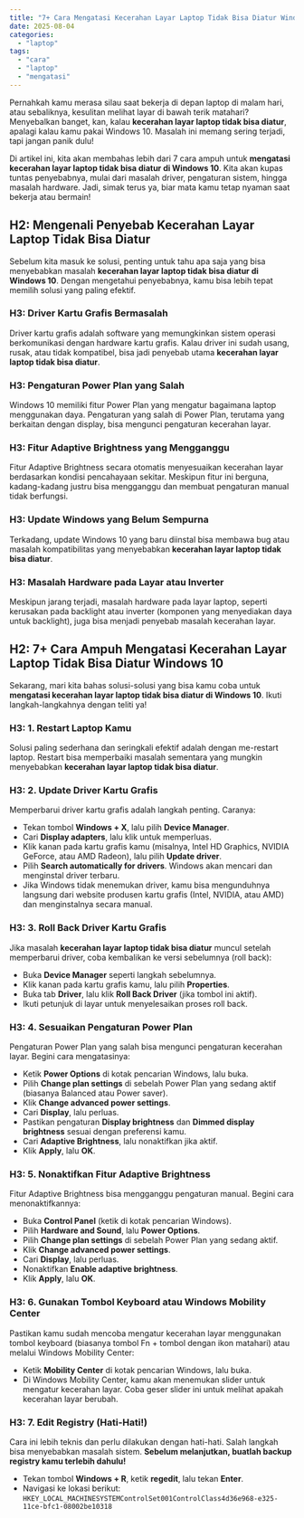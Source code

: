 ```yaml
---
title: "7+ Cara Mengatasi Kecerahan Layar Laptop Tidak Bisa Diatur Windows 10"
date: 2025-08-04
categories: 
  - "laptop"
tags: 
  - "cara"
  - "laptop"
  - "mengatasi"
---
```


Pernahkah kamu merasa silau saat bekerja di depan laptop di malam hari, atau sebaliknya, kesulitan melihat layar di bawah terik matahari? Menyebalkan banget, kan, kalau **kecerahan layar laptop tidak bisa diatur**, apalagi kalau kamu pakai Windows 10. Masalah ini memang sering terjadi, tapi jangan panik dulu!

Di artikel ini, kita akan membahas lebih dari 7 cara ampuh untuk **mengatasi kecerahan layar laptop tidak bisa diatur di Windows 10**. Kita akan kupas tuntas penyebabnya, mulai dari masalah driver, pengaturan sistem, hingga masalah hardware. Jadi, simak terus ya, biar mata kamu tetap nyaman saat bekerja atau bermain!

## H2: Mengenali Penyebab Kecerahan Layar Laptop Tidak Bisa Diatur

Sebelum kita masuk ke solusi, penting untuk tahu apa saja yang bisa menyebabkan masalah **kecerahan layar laptop tidak bisa diatur di Windows 10**. Dengan mengetahui penyebabnya, kamu bisa lebih tepat memilih solusi yang paling efektif.

### H3: Driver Kartu Grafis Bermasalah

Driver kartu grafis adalah software yang memungkinkan sistem operasi berkomunikasi dengan hardware kartu grafis. Kalau driver ini sudah usang, rusak, atau tidak kompatibel, bisa jadi penyebab utama **kecerahan layar laptop tidak bisa diatur**.

### H3: Pengaturan Power Plan yang Salah

Windows 10 memiliki fitur Power Plan yang mengatur bagaimana laptop menggunakan daya. Pengaturan yang salah di Power Plan, terutama yang berkaitan dengan display, bisa mengunci pengaturan kecerahan layar.

### H3: Fitur Adaptive Brightness yang Mengganggu

Fitur Adaptive Brightness secara otomatis menyesuaikan kecerahan layar berdasarkan kondisi pencahayaan sekitar. Meskipun fitur ini berguna, kadang-kadang justru bisa mengganggu dan membuat pengaturan manual tidak berfungsi.

### H3: Update Windows yang Belum Sempurna

Terkadang, update Windows 10 yang baru diinstal bisa membawa bug atau masalah kompatibilitas yang menyebabkan **kecerahan layar laptop tidak bisa diatur**.

### H3: Masalah Hardware pada Layar atau Inverter

Meskipun jarang terjadi, masalah hardware pada layar laptop, seperti kerusakan pada backlight atau inverter (komponen yang menyediakan daya untuk backlight), juga bisa menjadi penyebab masalah kecerahan layar.

## H2: 7+ Cara Ampuh Mengatasi Kecerahan Layar Laptop Tidak Bisa Diatur Windows 10

Sekarang, mari kita bahas solusi-solusi yang bisa kamu coba untuk **mengatasi kecerahan layar laptop tidak bisa diatur di Windows 10**. Ikuti langkah-langkahnya dengan teliti ya!

### H3: 1. Restart Laptop Kamu

Solusi paling sederhana dan seringkali efektif adalah dengan me-restart laptop. Restart bisa memperbaiki masalah sementara yang mungkin menyebabkan **kecerahan layar laptop tidak bisa diatur**.

### H3: 2. Update Driver Kartu Grafis

Memperbarui driver kartu grafis adalah langkah penting. Caranya:

- Tekan tombol **Windows + X**, lalu pilih **Device Manager**.
- Cari **Display adapters**, lalu klik untuk memperluas.
- Klik kanan pada kartu grafis kamu (misalnya, Intel HD Graphics, NVIDIA GeForce, atau AMD Radeon), lalu pilih **Update driver**.
- Pilih **Search automatically for drivers**. Windows akan mencari dan menginstal driver terbaru.
- Jika Windows tidak menemukan driver, kamu bisa mengunduhnya langsung dari website produsen kartu grafis (Intel, NVIDIA, atau AMD) dan menginstalnya secara manual.

### H3: 3. Roll Back Driver Kartu Grafis

Jika masalah **kecerahan layar laptop tidak bisa diatur** muncul setelah memperbarui driver, coba kembalikan ke versi sebelumnya (roll back):

- Buka **Device Manager** seperti langkah sebelumnya.
- Klik kanan pada kartu grafis kamu, lalu pilih **Properties**.
- Buka tab **Driver**, lalu klik **Roll Back Driver** (jika tombol ini aktif).
- Ikuti petunjuk di layar untuk menyelesaikan proses roll back.

### H3: 4. Sesuaikan Pengaturan Power Plan

Pengaturan Power Plan yang salah bisa mengunci pengaturan kecerahan layar. Begini cara mengatasinya:

- Ketik **Power Options** di kotak pencarian Windows, lalu buka.
- Pilih **Change plan settings** di sebelah Power Plan yang sedang aktif (biasanya Balanced atau Power saver).
- Klik **Change advanced power settings**.
- Cari **Display**, lalu perluas.
- Pastikan pengaturan **Display brightness** dan **Dimmed display brightness** sesuai dengan preferensi kamu.
- Cari **Adaptive Brightness**, lalu nonaktifkan jika aktif.
- Klik **Apply**, lalu **OK**.

### H3: 5. Nonaktifkan Fitur Adaptive Brightness

Fitur Adaptive Brightness bisa mengganggu pengaturan manual. Begini cara menonaktifkannya:

- Buka **Control Panel** (ketik di kotak pencarian Windows).
- Pilih **Hardware and Sound**, lalu **Power Options**.
- Pilih **Change plan settings** di sebelah Power Plan yang sedang aktif.
- Klik **Change advanced power settings**.
- Cari **Display**, lalu perluas.
- Nonaktifkan **Enable adaptive brightness**.
- Klik **Apply**, lalu **OK**.

### H3: 6. Gunakan Tombol Keyboard atau Windows Mobility Center

Pastikan kamu sudah mencoba mengatur kecerahan layar menggunakan tombol keyboard (biasanya tombol Fn + tombol dengan ikon matahari) atau melalui Windows Mobility Center:

- Ketik **Mobility Center** di kotak pencarian Windows, lalu buka.
- Di Windows Mobility Center, kamu akan menemukan slider untuk mengatur kecerahan layar. Coba geser slider ini untuk melihat apakah kecerahan layar berubah.

### H3: 7. Edit Registry (Hati-Hati!)

Cara ini lebih teknis dan perlu dilakukan dengan hati-hati. Salah langkah bisa menyebabkan masalah sistem. **Sebelum melanjutkan, buatlah backup registry kamu terlebih dahulu!**

- Tekan tombol **Windows + R**, ketik **regedit**, lalu tekan **Enter**.
- Navigasi ke lokasi berikut: `HKEY_LOCAL_MACHINESYSTEMControlSet001ControlClass4d36e968-e325-11ce-bfc1-08002be10318`
